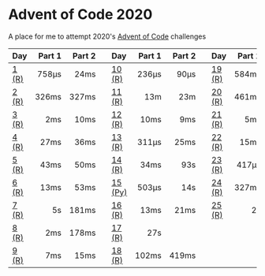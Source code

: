 # Advent of Code 2020
A place for me to attempt 2020's [Advent of Code](https://adventofcode.com/2020/) challenges

| Day                                 | Part 1 | Part 2 |   | Day                                    | Part 1 | Part 2 |   | Day                        | Part 1 | Part 2 |
|:------------------------------------|-------:|-------:|---|:---------------------------------------|-------:|-------:|---|:---------------------------|-------:|-------:|
| [1 (R)](/solutions/day-01/day-01.r) |  758μs |   24ms |   | [10 (R)](/solutions/day-10/day-10.r)   |  236μs |   90μs |   | [19 (R)](/day-19/day-19.r) |  584ms |    28s |
| [2 (R)](/solutions/day-02/day-02.r) |  326ms |  327ms |   | [11 (R)](/solutions/day-11/day-11.r)   |    13m |    23m |   | [20 (R)](/day-20/day-20.r) |  461ms |  619ms |
| [3 (R)](/solutions/day-03/day-03.r) |    2ms |   10ms |   | [12 (R)](/solutions/day-12/day-12.r)   |   10ms |    9ms |   | [21 (R)](/day-21/day-21.r) |    5ms |    5ms |
| [4 (R)](/solutions/day-04/day-04.r) |   27ms |   36ms |   | [13 (R)](/solutions/day-13/day-13.r)   |  311μs |   25ms |   | [22 (R)](/day-22/day-22.r) |   15ms |   163s |
| [5 (R)](/solutions/day-05/day-05.r) |   43ms |   50ms |   | [14 (R)](/solutions/day-14/day-14.r)   |   34ms |    93s |   | [23 (R)](/day-23/day-23.r) |  417μs |    15s |
| [6 (R)](/solutions/day-06/day-06.r) |   13ms |   53ms |   | [15 (Py)](/solutions/day-15/day-15.py) |  503μs |    14s |   | [24 (R)](/day-24/day-24.r) |  327ms |   454s |
| [7 (R)](/solutions/day-07/day-07.r) |     5s |  181ms |   | [16 (R)](/solutions/day-16/day-16.r)   |   13ms |   21ms |   | [25 (R)](/day-25/day-25.r) |     2s |      - |
| [8 (R)](/solutions/day-08/day-08.r) |    2ms |  178ms |   | [17 (R)](/solutions/day-17/day-17.r)   |    27s |        |   |                            |        |        |
| [9 (R)](/solutions/day-09/day-09.r) |    7ms |   15ms |   | [18 (R)](/solutions/day-18/day-18.r)   |  102ms |  419ms |   |                            |        |        |
